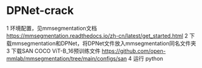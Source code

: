 # DPNet-crack
1 环境配置，见mmsegmentation文档 https://mmsegmentation.readthedocs.io/zh-cn/latest/get_started.html
2 下载mmsegmentation和DPNet，将DPNet文件放入mmsegmentation同名文件夹
3 下载SAN COCO ViT-B_16预训练文件 https://github.com/open-mmlab/mmsegmentation/tree/main/configs/san
4 运行 python 